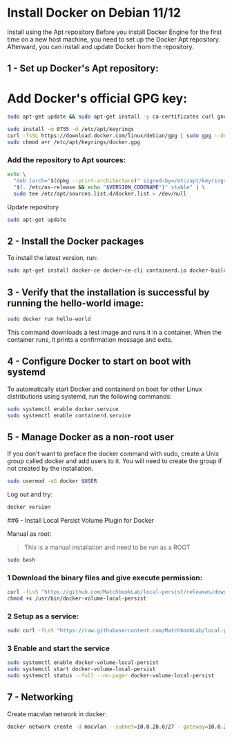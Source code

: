 # Install Docker on Debian 11/12

Install using the Apt repository Before you install Docker Engine for the first time on a new host machine, you need to set up the Docker Apt repository. Afterward, you can install and update Docker from the repository.

## 1 - Set up Docker's Apt repository:

# Add Docker's official GPG key:

```bash
sudo apt-get update && sudo apt-get install -y ca-certificates curl gnupg 
```

```bash
sudo install -m 0755 -d /etc/apt/keyrings
curl -fsSL https://download.docker.com/linux/debian/gpg | sudo gpg --dearmor -o /etc/apt/keyrings/docker.gpg
sudo chmod a+r /etc/apt/keyrings/docker.gpg
```

### Add the repository to Apt sources:

```bash
echo \
  "deb [arch="$(dpkg --print-architecture)" signed-by=/etc/apt/keyrings/docker.gpg] https://download.docker.com/linux/debian \
  "$(. /etc/os-release && echo "$VERSION_CODENAME")" stable" | \
  sudo tee /etc/apt/sources.list.d/docker.list > /dev/null
```

Update repository

```bash
sudo apt-get update
```


## 2 - Install the Docker packages

To install the latest version, run:

```bash
sudo apt-get install docker-ce docker-ce-cli containerd.io docker-buildx-plugin docker-compose-plugin
```

## 3 - Verify that the installation is successful by running the hello-world image:

```bash
sudo docker run hello-world
```

This command downloads a test image and runs it in a container. When the container runs, it prints a confirmation message and exits.

## 4 - Configure Docker to start on boot with systemd

To automatically start Docker and containerd on boot for other Linux distributions using systemd, run the following commands:

```bash
sudo systemctl enable docker.service
sudo systemctl enable containerd.service
```

## 5 - Manage Docker as a non-root user

If you don't want to preface the docker command with sudo, create a Unix group called docker and add users to it. You will need to create the group if not created by the installation.

```bash
sudo usermod -aG docker $USER
```

Log out and try:

```bash
docker version
```

##6 - Install Local Persist Volume Plugin for Docker

Manual as root:

> This is a manual installation and need to be run as a ROOT

```bash
sudo bash
```

### 1 Download the binary files and give execute permission:

```bash
curl -fLsS "https://github.com/MatchbookLab/local-persist/releases/download/v1.3.0/local-persist-linux-amd64" > /usr/bin/docker-volume-local-persist
chmod +x /usr/bin/docker-volume-local-persist
```

### 2 Setup as a service:

```bash
sudo curl -fLsS "https://raw.githubusercontent.com/MatchbookLab/local-persist/master/init/systemd.service" > /etc/systemd/system/docker-volume-local-persist.service
```

### 3 Enable and start the service

```bash
sudo systemctl enable docker-volume-local-persist
sudo systemctl start docker-volume-local-persist
sudo systemctl status --full --no-pager docker-volume-local-persist
```

## 7 - Networking
Create macvlan network in docker:

```bash
docker network create -d macvlan --subnet=10.0.20.0/27 --gateway=10.0.20.30 -o parent=ens18 media
```
